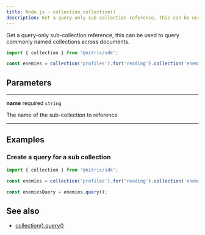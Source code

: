 ```yaml
---
title: Node.js - collection.collection()
description: Get a query-only sub-collection reference, this can be used to query commonly named collections across documents.
---
```


Get a query-only sub-collection reference, this can be used to query commonly named collections across documents.

```javascript
import { collection } from '@nitric/sdk';

const enemies = collection('profiles').for('reading').collection('enemies');
```

## Parameters

---

**name** required `string`

The name of the sub-collection to reference

---

## Examples

### Create a query for a sub collection

```javascript
import { collection } from '@nitric/sdk';

const enemies = collection('profiles').for('reading').collection('enemies');

const enemiesQuery = enemies.query();
```

## See also

- [collection().query()](./collection-query)
